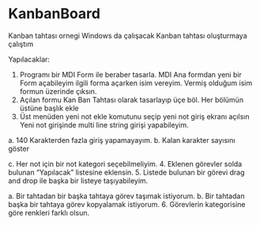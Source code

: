 # KanbanBoard
Kanban tahtası ornegi
Windows da çalışacak Kanban tahtası oluşturmaya çalıştım 

Yapılacaklar:
1.	Programı bir MDI Form ile beraber tasarla. MDI Ana formdan yeni bir Form açabileyim ilgili forma açarken isim vereyim. Vermiş olduğum isim formun üzerinde çıksın.
2.	Açılan formu Kan Ban Tahtası olarak tasarlayıp üçe böl. Her bölümün üstüne başlık ekle
3.	Üst menüden yeni not ekle komutunu seçip yeni not giriş ekranı açılsın Yeni not girişinde multi line string girişi yapabileyim. 
  
  a.	140 Karakterden fazla giriş yapamayayım.
b.	Kalan karakter sayısını göster

  c.	Her not için bir not kategori seçebilmeliyim. 
4.	Eklenen görevler solda bulunan “Yapılacak” listesine eklensin.
5.	Listede bulunan bir görevi drag and drop ile başka bir listeye taşıyabileyim.
  
  a.	Bir tahtadan bir başka tahtaya görev taşımak istiyorum.
  b.	Bir tahtadan başka bir tahtaya görev kopyalamak istiyorum.
6.	 Görevlerin kategorisine göre renkleri farklı olsun.
 
